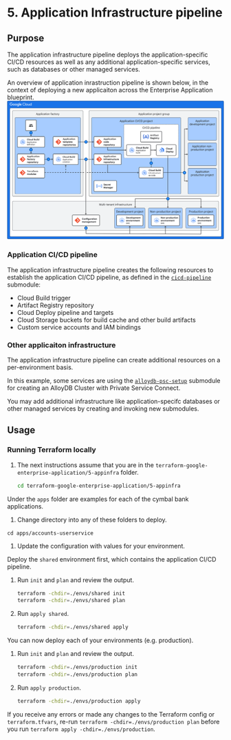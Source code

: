 # 5. Application Infrastructure pipeline

## Purpose

The application infrastructure pipeline deploys the application-specific CI/CD resources as well as any additional application-specific services, such as databases or other managed services.

An overview of application inrastruction pipeline is shown below, in the context of deploying a new applicaiton across the Enterprise Application blueprint.
![Enterprise Application application infrastructure diagram](../assets/eab-app-deployment.svg)

### Application CI/CD pipeline

The application infrastructure pipeline creates the following resources to establish the application CI/CD pipeline, as defined in the [`cicd-pipeline`](./modules/cicd-pipeline/) submodule:

- Cloud Build trigger
- Artifact Registry repository
- Cloud Deploy pipeline and targets
- Cloud Storage buckets for build cache and other build artifacts
- Custom service accounts and IAM bindings

### Other applicaiton infrastructure

The application infrastructure pipeline can create additional resources on a per-environment basis.

In this example, some services are using the [`alloydb-psc-setup`](.modules/alloydb-psc-setup) submodule for creating an AlloyDB Cluster with Private Service Connect.

You may add additional infrastructure like application-specifc databases or other managed services by creating and invoking new submodules.

## Usage

### Running Terraform locally

1. The next instructions assume that you are in the `terraform-google-enterprise-application/5-appinfra` folder.

   ```bash
   cd terraform-google-enterprise-application/5-appinfra
   ```

Under the `apps` folder are examples for each of the cymbal bank applications.

1. Change directory into any of these folders to deploy.

```
cd apps/accounts-userservice
```

1. Update the configuration with values for your environment.

Deploy the `shared` environment first, which contains the application CI/CD pipeline.

1. Run `init` and `plan` and review the output.

   ```bash
   terraform -chdir=./envs/shared init
   terraform -chdir=./envs/shared plan
   ```

1. Run `apply shared`.

   ```bash
   terraform -chdir=./envs/shared apply
   ```

You can now deploy each of your environments (e.g. production).

1. Run `init` and `plan` and review the output.

   ```bash
   terraform -chdir=./envs/production init
   terraform -chdir=./envs/production plan
   ```

1. Run `apply production`.

   ```bash
   terraform -chdir=./envs/production apply
   ```

If you receive any errors or made any changes to the Terraform config or `terraform.tfvars`, re-run `terraform -chdir=./envs/production plan` before you run `terraform apply -chdir=./envs/production`.
